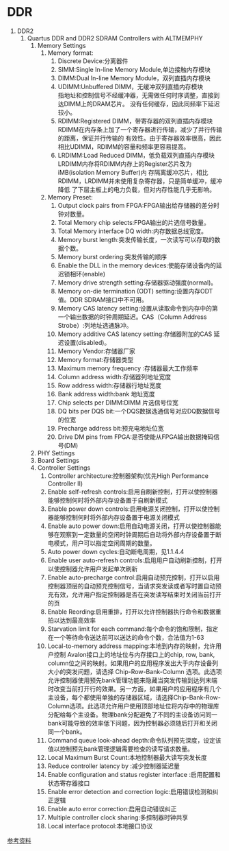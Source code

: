 # DDR 
1. DDR2  
    1. Quartus DDR and DDR2 SDRAM Controllers with ALTMEMPHY  
       1. Memory Settings
          1. Memory format:  
              1. Discrete Device:分离器件  
              2. SIMM:Single In-line Memory Module,单边接触内存模块
              3. DIMM:Dual In-line Memory Module，双列直插内存模块  
              4. UDIMM:Unbuffered DIMM，无缓冲双列直插内存模块  
                  指地址和控制信号不经缓冲器，无需做任何时序调整，直接到达DIMM上的DRAM芯片。
                  没有任何缓存，因此同频率下延迟较小。  
              5. RDIMM:Registered DIMM，带寄存器的双列直插内存模块  
                  RDIMM在内存条上加了一个寄存器进行传输，减少了并行传输的距离，保证并行传输的
                  有效性。由于寄存器效率很高，因此相比UDIMM，RDIMM的容量和频率更容易提高。  
              6. LRDIMM:Load Reduced DIMM，低负载双列直插内存模块  
                  LRDIMM内存将RDIMM内存上的Register芯片改为iMB(isolation Memory Buffer)内
                  存隔离缓冲芯片，相比RDIMM，LRDIMM并未使用复杂寄存器，只是简单缓冲，缓冲降低
                  了下层主板上的电力负载，但对内存性能几乎无影响。  
          2. Memory Preset:  
              1. Output clock pairs from FPGA:FPGA输出给存储器的差分时钟对数量。  
              2. Total Memory chip selects:FPGA输出的片选信号数量。  
              3. Total Memory interface DQ width:内存数据总线宽度。  
              4. Memory burst length:突发传输长度，一次读写可以存取的数据个数。  
              5. Memory burst ordering:突发传输的顺序  
              6. Enable the DLL in the memory devices:使能存储设备内的延迟锁相环(enable)  
              7. Memory drive strength  setting:存储器驱动强度(normal)。
              8. Memory on-die termination (ODT) setting:设置内存ODT值。DDR SDRAM接口中不可用。
              9. Memory CAS latency setting:设置从读取命令到内存中的第一个输出数据的时钟周期延迟。CAS（Column Address Strobe）:列地址选通脉冲。
              10. Memory additive CAS latency setting:存储器附加的CAS 延迟设置(disabled)。
              11. Memory Vendor:存储器厂家
              12. Memory format:存储器类型
              13. Maximum memory frequency :存储器最大工作频率
              14. Column address width:存储器列地址宽度
              15. Row address width:存储器行地址宽度
              16. Bank address width:bank 地址宽度
              17. Chip selects per DIMM:DIMM 片选信号位宽
              18. DQ bits per DQS bit:一个DQS数据选通信号对应DQ数据信号的位宽
              19. Precharge address bit:预充电地址位宽  
              20. Drive DM pins from FPGA:是否使能从FPGA输出数据掩码信号(DM)
       2.  PHY Settings
       3.  Board Settings
       4.  Controller Settings
           1. Controller architecture:控制器架构(优先High Performance Controller II)
           2. Enable self-refresh controls:启用自刷新控制，打开以使控制器能够控制何时将外部内存设备置于自刷新模式
           3. Enable power down controls:启用电源关闭控制，打开以使控制器能够控制何时将外部内存设备置于电源关闭模式
           4. Enable auto power down:启用自动电源关闭，打开以使控制器能够在观察到一定数量的空闲时钟周期后自动将外部内存设备置于断电模式，用户可以指定空闲周期的数量。
           5. Auto power down cycles:自动断电周期，见1.1.4.4
           6. Enable user auto-refresh controls:启用用户自动刷新控制，打开以使控制器允许用户发起单次刷新
           7. Enable auto-precharge control:启用自动预充控制，打开以启用控制器顶层的自动预充控制信号，当请求突发读或者写时置自动预充有效，允许用户指定控制器是否在突发读写结束时关闭当前打开的页
           8. Enable Reording:启用重排，打开以允许控制器执行命令和数据重拍以达到最高效率
           9. Starvation limit for each command:每个命令的饱和限制，指定在一个等待命令送达前可以送达的命令个数，合法值为1-63
           10. Local-to-memory address mapping:本地到内存的映射，允许用户控制 Avalon接口上的地址位与内存接口上的chip, row, bank, column位之间的映射。如果用户的应用程序发出大于内存设备列大小的突发问题，请选择 Chip-Row-Bank-Column 选项。此选项允许控制器使用预先bank管理功能来隐藏当突发传输到达列末端时改变当前打开行的效果。另一方面，如果用户的应用程序有几个主设备，每个都使用单独的存储器区域，请选择Chip-Bank-Row-Column选项。此选项允许用户使用顶部地址位将内存中的物理库分配给每个主设备。物理bank分配避免了不同的主设备访问同一bank可能导致的效率低下问题，因为控制器必须随后打开和关闭同一个bank。
           11. Command queue look-ahead depth:命令队列预先深度，设定该值以控制预先bank管理逻辑需要检查的读写请求数量。
           12. Local Maximum Burst Count:本地控制器最大读写突发长度
           13. Reduce controller latency by :减少控制器延迟量
           14. Enable configuration and status register interface :启用配置和状态寄存器接口
           15. Enable error detection and correction logic:启用错误检测和纠正逻辑
           16. Enable auto error correction:启用自动错误纠正
           17. Multiple controller clock sharing:多控制器时钟共享
           18. Local interface protocol:本地接口协议

[参考资料](https://blog.csdn.net/huan09900990/article/details/78363054)
